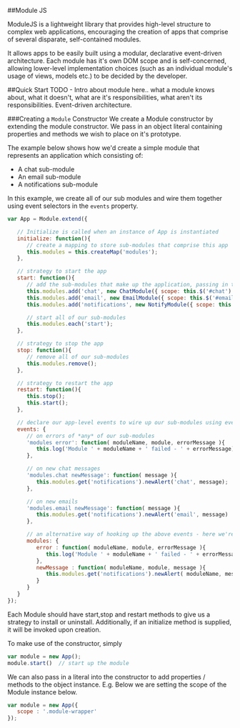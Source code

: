 ##Module JS

ModuleJS is a lightweight library that provides high-level structure to complex web applications, encouraging the creation of apps that comprise of several disparate, self-contained modules.

It allows apps to be easily built using a modular, declarative event-driven architecture.  Each module has it's own DOM scope and is self-concerned, allowing lower-level implementation choices (such as an individual module's usage of views, models etc.) to be decided by the developer.

##Quick Start
TODO - Intro about module here.. what a module knows about, what it doesn't, what are it's responsibilities, what aren't its responsibilities. Event-driven architecture.

###Creating a `Module` Constructor
We create a Module constructor by extending the module constructor. We pass in an object literal containing properties and methods we wish to place on it's prototype.

The example below shows how we'd create a simple module that represents an application which consisting of: 
- A chat sub-module
- An email sub-module
- A notifications sub-module

In this example, we create all of our sub modules and wire them together using event selectors in the `events` property.

```JavaScript
var App = Module.extend({

   // Initialize is called when an instance of App is instantiated
   initialize: function(){ 
      // create a mapping to store sub-modules that comprise this app
      this.modules = this.createMap('modules');
   },

   // strategy to start the app
   start: function(){
      // add the sub-modules that make up the application, passing in their DOM scope
      this.modules.add('chat', new ChatModule({ scope: this.$('#chat') }));
      this.modules.add('email', new EmailModule({ scope: this.$('#email') }));
      this.modules.add('notifications', new NotifyModule({ scope: this.$('#notifications') }));

      // start all of our sub-modules
      this.modules.each('start');
   },

   // strategy to stop the app
   stop: function(){
      // remove all of our sub-modules
      this.modules.remove();
   },

   // strategy to restart the app
   restart: function(){
      this.stop();
      this.start();
   },

   // declare our app-level events to wire up our sub-modules using event selectors below:
   events: {
      // on errors of *any* of our sub-modules
      'modules error': function( moduleName, module, errorMessage ){
         this.log('Module ' + moduleName + ' failed - ' + errorMessage);
      },

      // on new chat messages
      'modules.chat newMessage': function( message ){
         this.modules.get('notifications').newAlert('chat', message);
      },

      // on new emails
      'modules.email newMessage': function( message ){
         this.modules.get('notifications').newAlert('email', message)
      },

      // an alternative way of hooking up the above events - here we're setting multiple on events for *all* sub modules
      modules: {
         error : function( moduleName, module, errorMessage ){
            this.log('Module ' + moduleName + ' failed - ' + errorMessage);
         },
         newMessage : function( moduleName, module, message ){
            this.modules.get('notifications').newAlert( moduleName, message );
         }
      }
   }
});
```

Each Module should have start,stop and restart methods to give us a strategy to install or uninstall. Additionally, if an initialize method is supplied, it will be invoked upon creation.


To make use of the constructor, simply
``` JavaScript
var module = new App();
module.start()  // start up the module
```
We can also pass in a literal into the constructor to add properties / methods to the object instance. E.g. Below we are setting the scope of the Module instance below.
``` JavaScript
var module = new App({
   scope : '.module-wrapper'
});
```
